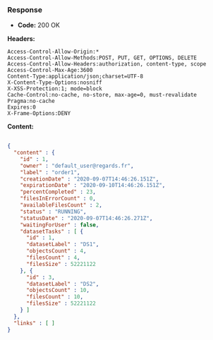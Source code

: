 ### Response

* **Code:** 200 OK

**Headers:**

`Access-Control-Allow-Origin:*`  
`Access-Control-Allow-Methods:POST, PUT, GET, OPTIONS, DELETE`  
`Access-Control-Allow-Headers:authorization, content-type, scope`  
`Access-Control-Max-Age:3600`  
`Content-Type:application/json;charset=UTF-8`  
`X-Content-Type-Options:nosniff`  
`X-XSS-Protection:1; mode=block`  
`Cache-Control:no-cache, no-store, max-age=0, must-revalidate`  
`Pragma:no-cache`  
`Expires:0`  
`X-Frame-Options:DENY`  

**Content:**

```json
    
{
  "content" : {
    "id" : 1,
    "owner" : "default_user@regards.fr",
    "label" : "order1",
    "creationDate" : "2020-09-07T14:46:26.151Z",
    "expirationDate" : "2020-09-10T14:46:26.151Z",
    "percentCompleted" : 23,
    "filesInErrorCount" : 0,
    "availableFilesCount" : 2,
    "status" : "RUNNING",
    "statusDate" : "2020-09-07T14:46:26.271Z",
    "waitingForUser" : false,
    "datasetTasks" : [ {
      "id" : 1,
      "datasetLabel" : "DS1",
      "objectsCount" : 4,
      "filesCount" : 4,
      "filesSize" : 52221122
    }, {
      "id" : 3,
      "datasetLabel" : "DS2",
      "objectsCount" : 10,
      "filesCount" : 10,
      "filesSize" : 52221122
    } ]
  },
  "links" : [ ]
}
```
